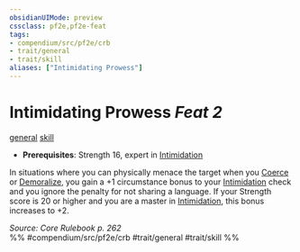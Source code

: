 ```yaml
---
obsidianUIMode: preview
cssclass: pf2e,pf2e-feat
tags:
- compendium/src/pf2e/crb
- trait/general
- trait/skill
aliases: ["Intimidating Prowess"]
---
```

# Intimidating Prowess  *Feat 2*  
[general](general.md "General Feat Trait")  [skill](skill.md "Skill Feat Trait")  

- **Prerequisites**: Strength 16, expert in [Intimidation](skills.md#Intimidation)

In situations where you can physically menace the target when you [Coerce](coerce.md) or [Demoralize](demoralize.md), you gain a +1 circumstance bonus to your [Intimidation](skills.md#Intimidation) check and you ignore the penalty for not sharing a language. If your Strength score is 20 or higher and you are a master in [Intimidation](skills.md#Intimidation), this bonus increases to +2.

*Source: Core Rulebook p. 262*  
%% #compendium/src/pf2e/crb #trait/general #trait/skill %%